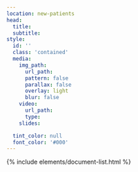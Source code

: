 ```yaml
---
location: new-patients
head:
  title:
  subtitle:
style:
  id: ''
  class: 'contained'
  media:
    img_path:
      url_path:
      pattern: false
      parallax: false
      overlay: light
      blur: false
    video:
      url_path:
      type:
    slides:

  tint_color: null
  font_color: '#000'
---
```

{% include elements/document-list.html %}
